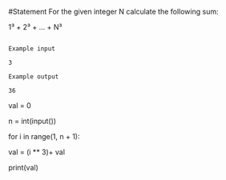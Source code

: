 #Statement
For the given integer N calculate the following sum:

1³ + 2³ + ... + N³

```

Example input

3

Example output

36

```

val = 0

n = int(input())

for i in range(1, n + 1):

  val = (i ** 3)+ val
  
print(val)
